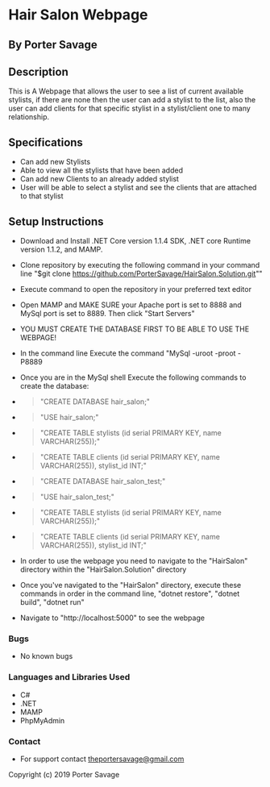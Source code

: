 # Hair Salon Webpage
## By Porter Savage

## Description
This is A Webpage that allows the user to see a list of current available stylists, if there are none then the user can add a stylist to the list, also the user can add clients for that specific stylist in a stylist/client one to many relationship.

## Specifications
* Can add new Stylists
* Able to view all the stylists that have been added
* Can add new Clients to an already added stylist
* User will be able to select a stylist and see the clients that are attached to that stylist

## Setup Instructions
* Download and Install .NET Core version 1.1.4 SDK, .NET core Runtime version 1.1.2, and MAMP.

* Clone repository by executing the following command in your command line "$git clone https://github.com/PorterSavage/HairSalon.Solution.git""
* Execute command to open the repository in your preferred text editor
* Open MAMP and MAKE SURE your Apache port is set to 8888 and MySql port is set to 8889. Then click "Start Servers"
* YOU MUST CREATE THE DATABASE FIRST TO BE ABLE TO USE THE WEBPAGE!
* In the command line Execute the command "MySql -uroot -proot -P8889
* Once you are in the MySql shell Execute the following commands to create the database:
* > "CREATE DATABASE hair_salon;"
* > "USE hair_salon;"
* > "CREATE TABLE stylists (id serial PRIMARY KEY, name VARCHAR(255));"
* > "CREATE TABLE clients (id serial PRIMARY KEY, name VARCHAR(255)), stylist_id INT;"
* > "CREATE DATABASE hair_salon_test;"
* > "USE hair_salon_test;"
* > "CREATE TABLE stylists (id serial PRIMARY KEY, name VARCHAR(255));"
* > "CREATE TABLE clients (id serial PRIMARY KEY, name VARCHAR(255)), stylist_id INT;"
* In order to use the webpage you need to navigate to the "HairSalon" directory within the "HairSalon.Solution" directory
* Once you've navigated to the "HairSalon" directory, execute these commands in order in the command line, "dotnet restore", "dotnet build", "dotnet run"
* Navigate to "http://localhost:5000" to see the webpage

### Bugs
* No known bugs

### Languages and Libraries Used
* C#
* .NET
* MAMP
* PhpMyAdmin

### Contact
* For support contact theportersavage@gmail.com

Copyright (c) 2019 Porter Savage